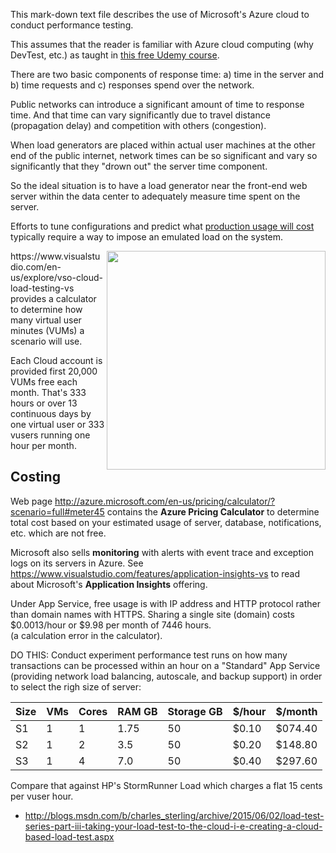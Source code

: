 This mark-down text file describes the use of Microsoft's Azure cloud to conduct performance testing.

This assumes that the reader is familiar with 
Azure cloud computing (why DevTest, etc.) as taught in
[this free Udemy course](https://www.udemy.com/introduction-to-cloud-computing-and-microsoft-azure/#/).

There are two basic components of response time: 
a) time in the server and 
b) time requests and c) responses spend over the network.

Public networks can introduce a significant amount of time to response time.
And that time can vary significantly due to travel distance (propagation delay) 
and competition with others (congestion).

When load generators are placed within actual user machines at the other end of the public internet,
network times can be so significant and vary so significantly that they "drown out" 
the server time component.

So the ideal situation is to have a load generator near the front-end web server
within the data center to adequately measure time spent on the server.

Efforts to tune configurations and predict what <a href="#Costing">production usage will cost</a>
typically require a way to impose an emulated load on the system. 

<a target="_blank" href="https://cloud.githubusercontent.com/assets/300046/8075255/4f1b414a-0efb-11e5-87f9-2337b74b7eea.png">
<img align="right" src="https://cloud.githubusercontent.com/assets/300046/8075255/4f1b414a-0efb-11e5-87f9-2337b74b7eea.png" width="350" /></a>
https://www.visualstudio.com/en-us/explore/vso-cloud-load-testing-vs
provides a calculator to determine how many virtual user minutes (VUMs) 
a scenario will use.

Each Cloud account is provided first 20,000 VUMs free each month. 
That's 333 hours or over 13 continuous days by one virtual user
or 333 vusers running one hour per month.

## <a name="Costing"> Costing</a>
Web page http://azure.microsoft.com/en-us/pricing/calculator/?scenario=full#meter45
contains the **Azure Pricing Calculator** to determine total cost based on your estimated usage
of server, database, notifications, etc. which are not free.

Microsoft also sells **monitoring** with alerts with event trace and exception logs on its servers in Azure. 
See https://www.visualstudio.com/features/application-insights-vs
to read about Microsoft's **Application Insights** offering.

Under App Service, free usage is with IP address and HTTP protocol 
rather than domain names with HTTPS.
Sharing a single site (domain) costs $0.0013/hour or $9.98 per month of 7446 hours.  
(a calculation error in the calculator).

DO THIS:
Conduct experiment performance test runs on how many transactions can be processed within an hour on a 
"Standard" App Service (providing network load balancing, autoscale, and backup support)
in order to select the righ size of server:

| Size | VMs | Cores | RAM GB | Storage GB | $/hour | $/month |
| ---- | --- | ----  | ---- | ----         | ----     | ---- |
| S1   | 1   | 1     | 1.75 | 50           | $0.10 | $074.40 |
| S2   | 1   | 2     | 3.5  | 50           | $0.20 | $148.80 |
| S3   | 1   | 4     | 7.0  | 50           | $0.40 | $297.60 |




Compare that against HP's StormRunner Load which charges a flat 15 cents per vuser hour.

* http://blogs.msdn.com/b/charles_sterling/archive/2015/06/02/load-test-series-part-iii-taking-your-load-test-to-the-cloud-i-e-creating-a-cloud-based-load-test.aspx
